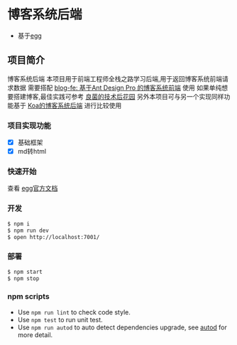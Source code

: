 # 博客系统后端

- 基于[egg][egg]

## 项目简介

博客系统后端
本项目用于前端工程师全栈之路学习后端,用于返回博客系统前端请求数据
需要搭配 [blog-fe: 基于Ant Design Pro 的博客系统前端][fe] 使用
如果单纯想要搭建博客,最佳实践可参考 [良菌的技术后花园][blog]
另外本项目可与另一个实现同样功能基于 [Koa的博客系统后端][be-koa] 进行比较使用

### 项目实现功能

- [x] 基础框架
- [x] md转html

### 快速开始

查看 [egg官方文档][egg]

### 开发

```bash
$ npm i
$ npm run dev
$ open http://localhost:7001/
```

### 部署

```bash
$ npm start
$ npm stop
```

### npm scripts

- Use `npm run lint` to check code style.
- Use `npm test` to run unit test.
- Use `npm run autod` to auto detect dependencies upgrade, see [autod](https://www.npmjs.com/package/autod) for more detail.


[egg]: https://eggjs.org
[fe]: https://github.com/LiangJunChan/blog-fe
[be-koa]: https://github.com/LiangJunChan/blog-be
[blog]: https://github.com/LiangJunChan/liangjunchan.github.io